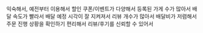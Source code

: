 익숙해서, 예전부터 이용해서
할인 쿠폰/이벤트가 다양해서
등록된 가게 수가 많아서
배달 속도가 빨라서
배달 예정 시각이 잘 지켜져서
리뷰 개수가 많아서
배달비가 저렴해서
주문 진행 상황을 확인하기 편리해서
리뷰/후기를 신뢰할 수 있어서